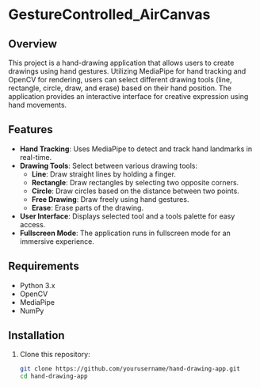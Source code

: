 # GestureControlled_AirCanvas

## Overview
This project is a hand-drawing application that allows users to create drawings using hand gestures. Utilizing MediaPipe for hand tracking and OpenCV for rendering, users can select different drawing tools (line, rectangle, circle, draw, and erase) based on their hand position. The application provides an interactive interface for creative expression using hand movements.

## Features
- **Hand Tracking**: Uses MediaPipe to detect and track hand landmarks in real-time.
- **Drawing Tools**: Select between various drawing tools:
  - **Line**: Draw straight lines by holding a finger.
  - **Rectangle**: Draw rectangles by selecting two opposite corners.
  - **Circle**: Draw circles based on the distance between two points.
  - **Free Drawing**: Draw freely using hand gestures.
  - **Erase**: Erase parts of the drawing.
- **User Interface**: Displays selected tool and a tools palette for easy access.
- **Fullscreen Mode**: The application runs in fullscreen mode for an immersive experience.

## Requirements
- Python 3.x
- OpenCV
- MediaPipe
- NumPy

## Installation
1. Clone this repository:
   ```bash
   git clone https://github.com/yourusername/hand-drawing-app.git
   cd hand-drawing-app
